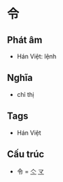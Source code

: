 # 令

## Phát âm
* Hán Việt: lệnh

## Nghĩa
* chỉ thị

## Tags
* Hán Việt

## Cấu trúc
* 令 = [亽](亽.md) [龴](龴.md)

<script>window.HANZI_FIELD='令';</script>